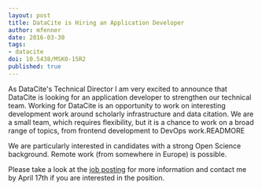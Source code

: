 ```yaml
---
layout: post
title: DataCite is Hiring an Application Developer
author: mfenner
date: 2016-03-30
tags:
- datacite
doi: 10.5438/MSK0-15R2
published: true
---
```

As DataCite's Technical Director I am very excited to announce that DataCite is looking for an application developer to strengthen our technical team. Working for DataCite is an opportunity to work on interesting development work around scholarly infrastructure and data citation. We are a small team, which requires flexibility, but it is a chance to work on a broad range of topics, from frontend development to DevOps work.READMORE

We are particularly interested in candidates with a strong Open Science background. Remote work (from somewhere in Europe) is possible.

Please take a look at the [job posting](https://www.datacite.org/about-datacite/job-opportunities) for more information and contact me by April 17th if you are interested in the position.
